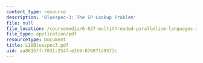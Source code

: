 ```yaml
---
content_type: resource
description: 'Bluespec-3: The IP Lookup Problem'
file: null
file_location: /coursemedia/6-827-multithreaded-parallelism-languages-and-compilers-fall-2002/aa8615ff7831254fe2b9876071d9573c_L19Bluespec3.pdf
file_type: application/pdf
resourcetype: Document
title: L19Bluespec3.pdf
uid: aa8615ff-7831-254f-e2b9-876071d9573c
---
```

